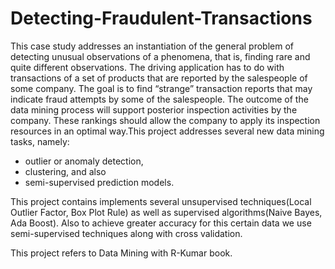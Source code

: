 # Detecting-Fraudulent-Transactions

This case study addresses an instantiation of the general problem of detecting unusual observations of a phenomena, that is, finding rare and quite different observations. The driving application has to do with transactions of a set of products that are reported by the salespeople of some company. The goal is to find “strange” transaction reports that may indicate fraud attempts by some of the salespeople. The outcome of the data mining process will support posterior inspection activities by the company. These rankings should allow the company to apply its inspection resources in an optimal way.This project addresses several new data mining tasks, namely:

* outlier or anomaly detection, 
* clustering, and also 
* semi-supervised prediction models.

This project contains implements several unsupervised techniques(Local Outlier Factor, Box Plot Rule) as well as supervised algorithms(Naive Bayes, Ada Boost). Also to achieve greater accuracy for this certain data we use semi-supervised techniques along with cross validation.

This project refers to Data Mining with R-Kumar book.
